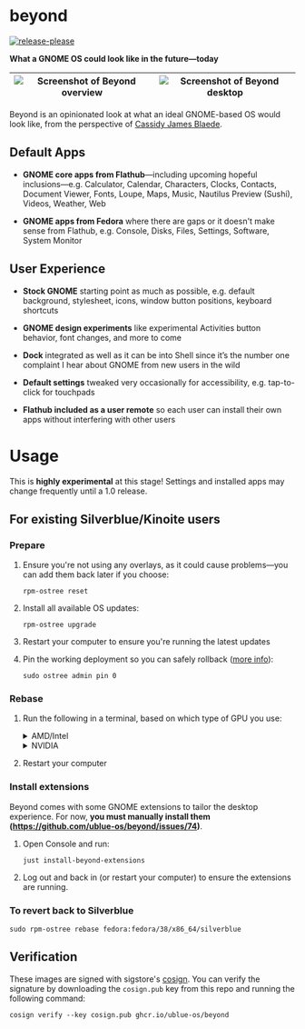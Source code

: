 # beyond

[![release-please](https://github.com/ublue-os/beyond/actions/workflows/release-please.yml/badge.svg)](https://github.com/ublue-os/beyond/actions/workflows/release-please.yml)

**What a GNOME OS could look like in the future—today**

![Screenshot of Beyond overview](https://github.com/ublue-os/beyond/assets/611168/93a07df1-ac0a-4dff-b66b-9bebf58716ab) | ![Screenshot of Beyond desktop](https://github.com/ublue-os/beyond/assets/611168/f6ffac8a-6100-4ccc-8795-5b3b770ae6bd)
---|---


Beyond is an opinionated look at what an ideal GNOME-based OS would look like, from the perspective of [Cassidy James Blaede](https://cassidyjames.com).

## Default Apps

- **GNOME core apps from Flathub**—including upcoming hopeful inclusions—e.g. Calculator, Calendar, Characters, Clocks, Contacts, Document Viewer, Fonts, Loupe, Maps, Music, Nautilus Preview (Sushi), Videos, Weather, Web

- **GNOME apps from Fedora** where there are gaps or it doesn't make sense from Flathub, e.g. Console, Disks, Files, Settings, Software, System Monitor

## User Experience

- **Stock GNOME** starting point as much as possible, e.g. default background, stylesheet, icons, window button positions, keyboard shortcuts

- **GNOME design experiments** like experimental Activities button behavior, font changes, and more to come

- **Dock** integrated as well as it can be into Shell since it’s the number one complaint I hear about GNOME from new users in the wild

- **Default settings** tweaked very occasionally for accessibility, e.g. tap-to-click for touchpads

- **Flathub included as a user remote** so each user can install their own apps without interfering with other users

# Usage

This is **highly experimental** at this stage! Settings and installed apps may change frequently until a 1.0 release.

## For existing Silverblue/Kinoite users

### Prepare

1. Ensure you're not using any overlays, as it could cause problems—you can add them back later if you choose:

   ```shell
   rpm-ostree reset
   ```

2. Install all available OS updates:

   ```shell
   rpm-ostree upgrade
   ```

3. Restart your computer to ensure you're running the latest updates

4. Pin the working deployment so you can safely rollback ([more info](https://docs.fedoraproject.org/en-US/fedora-silverblue/faq/#_about_using_silverblue)):

   ```shell
   sudo ostree admin pin 0
   ```

### Rebase

1. Run the following in a terminal, based on which type of GPU you use:

   <details>
     <summary>AMD/Intel</summary>
     <pre><code>sudo rpm-ostree rebase ostree-unverified-registry:ghcr.io/ublue-os/beyond:38</code></pre>
   </details>

   <details>
     <summary>NVIDIA</summary>
     <pre><code>sudo rpm-ostree rebase ostree-unverified-registry:ghcr.io/ublue-os/beyond-nvidia:38</code></pre>
   </details>
        
2. Restart your computer

### Install extensions

Beyond comes with some GNOME extensions to tailor the desktop experience. For now, **you must manually install them (https://github.com/ublue-os/beyond/issues/74)**.

1. Open Console and run:

   ```shell
   just install-beyond-extensions
   ```

2. Log out and back in (or restart your computer) to ensure the extensions are running.

### To revert back to Silverblue

```shell
sudo rpm-ostree rebase fedora:fedora/38/x86_64/silverblue
```

## Verification

These images are signed with sigstore's [cosign](https://docs.sigstore.dev/cosign/overview/). You can verify the signature by downloading the `cosign.pub` key from this repo and running the following command:

```shell
cosign verify --key cosign.pub ghcr.io/ublue-os/beyond
```
